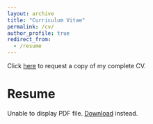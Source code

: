 ```yaml
---
layout: archive
title: "Curriculum Vitae"
permalink: /cv/
author_profile: true
redirect_from:
  - /resume
---
```


Click [here](https://drive.google.com/file/d/13wqli2oSrhVNtiQ1-m1RBb8pk_SW9KQH/view?usp=sharing) to request a copy of my complete CV.

<html>
  <body>
    <h1>Resume</h1>
    <object data="/files/Ugochukwu Akpudo's Resume.pdf" width="100%" height="500px">
      <p>Unable to display PDF file. <a href="/files/Ugochukwu Akpudo's Resume.pdf">Download</a> instead.</p>
    </object>
  </body>
</html>







<!-- {% include base_path %}

Education
======
* Ph.D in Version Control Theory, GitHub University, 2018 (expected)
* M.S. in Jekyll, GitHub University, 2014
* B.S. in GitHub, GitHub University, 2012

Work experience
======
* Spring 2024: Academic Pages Collaborator
  * GitHub University
  * Duties includes: Updates and improvements to template
  * Supervisor: The Users

* Fall 2015: Research Assistant
  * GitHub University
  * Duties included: Merging pull requests
  * Supervisor: Professor Hub

* Summer 2015: Research Assistant
  * GitHub University
  * Duties included: Tagging issues
  * Supervisor: Professor Git
  
Skills
======
* Skill 1
* Skill 2
  * Sub-skill 2.1
  * Sub-skill 2.2
  * Sub-skill 2.3
* Skill 3

Publications
======
  <ul>{% for post in site.publications reversed %}
    {% include archive-single-cv.html %}
  {% endfor %}</ul>
  
Talks
======
  <ul>{% for post in site.talks reversed %}
    {% include archive-single-talk-cv.html  %}
  {% endfor %}</ul>
  
Teaching
======
  <ul>{% for post in site.teaching reversed %}
    {% include archive-single-cv.html %}
  {% endfor %}</ul>
  
Service and leadership
======
* Currently signed in to 43 different slack teams -->

